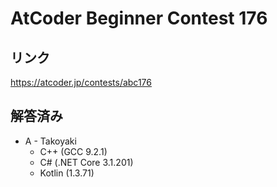 # AtCoder Beginner Contest 176
## リンク
https://atcoder.jp/contests/abc176

## 解答済み
- A - Takoyaki
	- C++ (GCC 9.2.1)
	- C# (.NET Core 3.1.201)
	- Kotlin (1.3.71)
